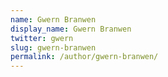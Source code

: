 ```yaml
---
name: Gwern Branwen
display_name: Gwern Branwen
twitter: gwern
slug: gwern-branwen
permalink: /author/gwern-branwen/
---
```

